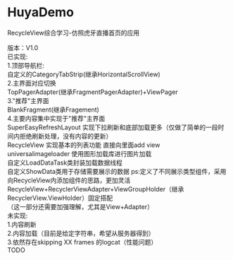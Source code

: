 # HuyaDemo
RecycleView综合学习-仿照虎牙直播首页的应用

版本：V1.0 <br>
已实现: <br>
1.顶部导航栏: <br>
  自定义的CategoryTabStrip(继承HorizontalScrollView)<br>
2.主界面对应切换<br>
  TopPagerAdapter(继承FragmentPagerAdapter)+ViewPager<br>
3."推荐"主界面<br>
  BlankFragment(继承Fragement)<br>
4.主要内容集中实现于"推荐"主界面<br>
  SuperEasyRefreshLayout 实现下拉刷新和底部加载更多（仅做了简单的一段时间内拒绝刷新处理，没有内容的更新）<br>
  RecycleView 实现基本的列表功能 直接向里面add view<br>
  universalimageloader 使用图形加载库进行图片加载<br>
  自定义LoadDataTask类封装加载数据线程<br>
  自定义ShowData类用于存储需要展示的数据 ps:定义了不同展示类型组件，采用向RecycleView内添加组件的思路，更加灵活<br>
  RecycleView+RecyclerViewAdapter+ViewGroupHolder（继承RecyclerView.ViewHolder）固定搭配<br>
  （这一部分还需要加强理解，尤其是View+Adapter）<br>
未实现: <br>
1.内容刷新<br>
2.内容加载（目前是给定字符串，希望从服务器得到）<br>
3.依然存在skipping XX frames 的logcat（性能问题）<br>
TODO
